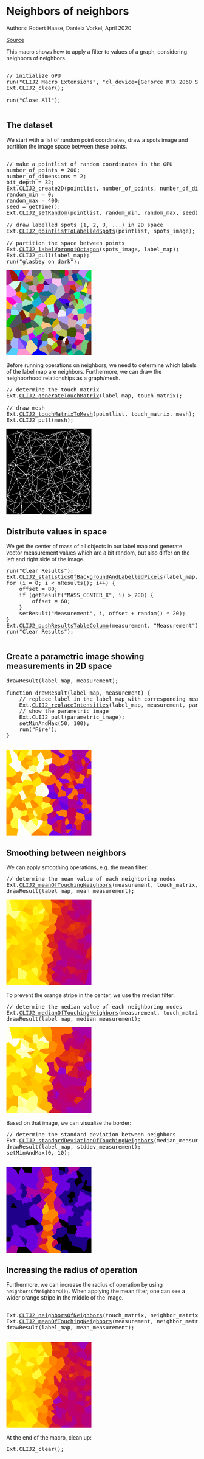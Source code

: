 

# Neighbors of neighbors
Authors: Robert Haase, Daniela Vorkel, April 2020

[Source](https://github.com/clij/clij2-docs/tree/master/src/main/macro/neighbors_of_neighbors.ijm)

This macro shows how to apply a filter to values of a graph, considering neighbors of neighbors.

<pre class="highlight">

// initialize GPU
run("CLIJ2 Macro Extensions", "cl_device=[GeForce RTX 2060 SUPER]");
Ext.CLIJ2_clear();

run("Close All");

</pre>

## The dataset
We start with a list of random point coordinates, draw a spots image 
and partition the image space between these points. 

<pre class="highlight">

// make a pointlist of random coordinates in the GPU
number_of_points = 200;
number_of_dimensions = 2;
bit_depth = 32;
Ext.CLIJ2_create2D(pointlist, number_of_points, number_of_dimensions, bit_depth);
random_min = 0;
random_max = 400;
seed = getTime();
Ext.<a href="https://clij.github.io/clij2-docs/reference_setRandom">CLIJ2_setRandom</a>(pointlist, random_min, random_max, seed);

// draw labelled spots (1, 2, 3, ...) in 2D space
Ext.<a href="https://clij.github.io/clij2-docs/reference_pointlistToLabelledSpots">CLIJ2_pointlistToLabelledSpots</a>(pointlist, spots_image);

// partition the space between points
Ext.<a href="https://clij.github.io/clij2-docs/reference_labelVoronoiOctagon">CLIJ2_labelVoronoiOctagon</a>(spots_image, label_map);
Ext.CLIJ2_pull(label_map);
run("glasbey_on_dark");
</pre>
<a href="image_1588707389177.png"><img src="image_1588707389177.png" width="224" alt="CLIJ2_labelVoronoiOctagon_result103"/></a>

Before running operations on neighbors, we need to determine which labels of the 
label map are neighbors. Furthermore, we can draw the neighborhood relationships as a graph/mesh.

<pre class="highlight">
// determine the touch matrix
Ext.<a href="https://clij.github.io/clij2-docs/reference_generateTouchMatrix">CLIJ2_generateTouchMatrix</a>(label_map, touch_matrix);

// draw mesh
Ext.<a href="https://clij.github.io/clij2-docs/reference_touchMatrixToMesh">CLIJ2_touchMatrixToMesh</a>(pointlist, touch_matrix, mesh);
Ext.CLIJ2_pull(mesh);
</pre>
<a href="image_1588707389261.png"><img src="image_1588707389261.png" width="224" alt="CLIJ2_touchMatrixToMesh_result105"/></a>

## Distribute values in space
We get the center of mass of all objects in our label map and generate vector 
measurement values which are a bit random, but also differ on the left and 
right side of the image.

<pre class="highlight">
run("Clear Results");
Ext.<a href="https://clij.github.io/clij2-docs/reference_statisticsOfBackgroundAndLabelledPixels">CLIJ2_statisticsOfBackgroundAndLabelledPixels</a>(label_map, label_map);
for (i = 0; i < nResults(); i++) {
	offset = 80;
	if (getResult("MASS_CENTER_X", i) > 200) {
		offset = 60;
	}
	setResult("Measurement", i, offset + random() * 20);
}
Ext.<a href="https://clij.github.io/clij2-docs/reference_pushResultsTableColumn">CLIJ2_pushResultsTableColumn</a>(measurement, "Measurement");
run("Clear Results");

</pre>


## Create a parametric image showing measurements in 2D space

<pre class="highlight">
drawResult(label_map, measurement);

function drawResult(label_map, measurement) {
	// replace label in the label map with corresponding measurements
	Ext.<a href="https://clij.github.io/clij2-docs/reference_replaceIntensities">CLIJ2_replaceIntensities</a>(label_map, measurement, parametric_image);
	// show the parametric image
	Ext.CLIJ2_pull(parametric_image);
	setMinAndMax(50, 100);
	run("Fire");
}

</pre>
<a href="image_1588707389508.png"><img src="image_1588707389508.png" width="224" alt="CLIJ2_replaceIntensities_result107"/></a>

## Smoothing between neighbors
We can apply smoothing operations, e.g. the mean filter:

<pre class="highlight">
// determine the mean value of each neighboring nodes
Ext.<a href="https://clij.github.io/clij2-docs/reference_meanOfTouchingNeighbors">CLIJ2_meanOfTouchingNeighbors</a>(measurement, touch_matrix, mean_measurement);
drawResult(label_map, mean_measurement);
</pre>
<a href="image_1588707389595.png"><img src="image_1588707389595.png" width="224" alt="CLIJ2_replaceIntensities_result109"/></a>

To prevent the orange stripe in the center, we use the median filter:

<pre class="highlight">
// determine the median value of each neighboring nodes
Ext.<a href="https://clij.github.io/clij2-docs/reference_medianOfTouchingNeighbors">CLIJ2_medianOfTouchingNeighbors</a>(measurement, touch_matrix, median_measurement);
drawResult(label_map, median_measurement);
</pre>
<a href="image_1588707389685.png"><img src="image_1588707389685.png" width="224" alt="CLIJ2_replaceIntensities_result111"/></a>

Based on that image, we can visualize the border:

<pre class="highlight">
// determine the standard deviation between neighbors
Ext.<a href="https://clij.github.io/clij2-docs/reference_standardDeviationOfTouchingNeighbors">CLIJ2_standardDeviationOfTouchingNeighbors</a>(median_measurement, touch_matrix, stddev_measurement);
drawResult(label_map, stddev_measurement);
setMinAndMax(0, 10);

</pre>
<a href="image_1588707389789.png"><img src="image_1588707389789.png" width="224" alt="CLIJ2_replaceIntensities_result113"/></a>

## Increasing the radius of operation
Furthermore, we can increase the radius of operation by using `neighborsOfNeighbors();`.
When applying the mean filter, one can see a wider orange stripe in the middle of the image.

<pre class="highlight">

Ext.<a href="https://clij.github.io/clij2-docs/reference_neighborsOfNeighbors">CLIJ2_neighborsOfNeighbors</a>(touch_matrix, neighbor_matrix);
Ext.<a href="https://clij.github.io/clij2-docs/reference_meanOfTouchingNeighbors">CLIJ2_meanOfTouchingNeighbors</a>(measurement, neighbor_matrix, mean_measurement);
drawResult(label_map, mean_measurement);

</pre>
<a href="image_1588707389916.png"><img src="image_1588707389916.png" width="224" alt="CLIJ2_replaceIntensities_result115"/></a>

At the end of the macro, clean up:

<pre class="highlight">
Ext.CLIJ2_clear();

</pre>




